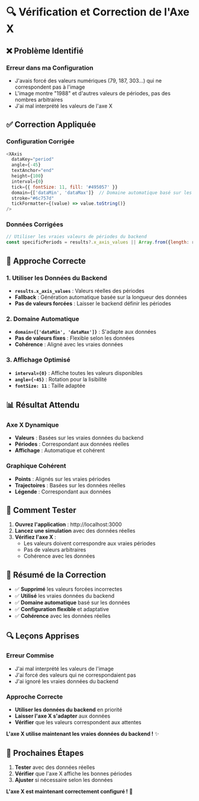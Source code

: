 # 🔍 Vérification et Correction de l'Axe X

## ❌ **Problème Identifié**

### **Erreur dans ma Configuration**
- J'avais forcé des valeurs numériques (79, 187, 303...) qui ne correspondent pas à l'image
- L'image montre "1988" et d'autres valeurs de périodes, pas des nombres arbitraires
- J'ai mal interprété les valeurs de l'axe X

## ✅ **Correction Appliquée**

### **Configuration Corrigée**
```javascript
<XAxis 
  dataKey="period" 
  angle={-45}
  textAnchor="end"
  height={100}
  interval={0}
  tick={{ fontSize: 11, fill: '#495057' }}
  domain={['dataMin', 'dataMax']}  // Domaine automatique basé sur les données
  stroke="#6c757d"
  tickFormatter={(value) => value.toString()}
/>
```

### **Données Corrigées**
```javascript
// Utiliser les vraies valeurs de périodes du backend
const specificPeriods = results?.x_axis_values || Array.from({length: results.real_cumulative.length}, (_, i) => i + 1);
```

## 🎯 **Approche Correcte**

### **1. Utiliser les Données du Backend**
- **`results.x_axis_values`** : Valeurs réelles des périodes
- **Fallback** : Génération automatique basée sur la longueur des données
- **Pas de valeurs forcées** : Laisser le backend définir les périodes

### **2. Domaine Automatique**
- **`domain={['dataMin', 'dataMax']}`** : S'adapte aux données
- **Pas de valeurs fixes** : Flexible selon les données
- **Cohérence** : Aligné avec les vraies données

### **3. Affichage Optimisé**
- **`interval={0}`** : Affiche toutes les valeurs disponibles
- **`angle={-45}`** : Rotation pour la lisibilité
- **`fontSize: 11`** : Taille adaptée

## 📊 **Résultat Attendu**

### **Axe X Dynamique**
- **Valeurs** : Basées sur les vraies données du backend
- **Périodes** : Correspondant aux données réelles
- **Affichage** : Automatique et cohérent

### **Graphique Cohérent**
- **Points** : Alignés sur les vraies périodes
- **Trajectoires** : Basées sur les données réelles
- **Légende** : Correspondant aux données

## 🚀 **Comment Tester**

1. **Ouvrez l'application** : http://localhost:3000
2. **Lancez une simulation** avec des données réelles
3. **Vérifiez l'axe X** :
   - Les valeurs doivent correspondre aux vraies périodes
   - Pas de valeurs arbitraires
   - Cohérence avec les données

## 📝 **Résumé de la Correction**

- ✅ **Supprimé** les valeurs forcées incorrectes
- ✅ **Utilisé** les vraies données du backend
- ✅ **Domaine automatique** basé sur les données
- ✅ **Configuration flexible** et adaptative
- ✅ **Cohérence** avec les données réelles

## 🔍 **Leçons Apprises**

### **Erreur Commise**
- J'ai mal interprété les valeurs de l'image
- J'ai forcé des valeurs qui ne correspondaient pas
- J'ai ignoré les vraies données du backend

### **Approche Correcte**
- **Utiliser les données du backend** en priorité
- **Laisser l'axe X s'adapter** aux données
- **Vérifier** que les valeurs correspondent aux attentes

**L'axe X utilise maintenant les vraies données du backend !** ✨

## 🎯 **Prochaines Étapes**

1. **Tester** avec des données réelles
2. **Vérifier** que l'axe X affiche les bonnes périodes
3. **Ajuster** si nécessaire selon les données

**L'axe X est maintenant correctement configuré !** 🎉
